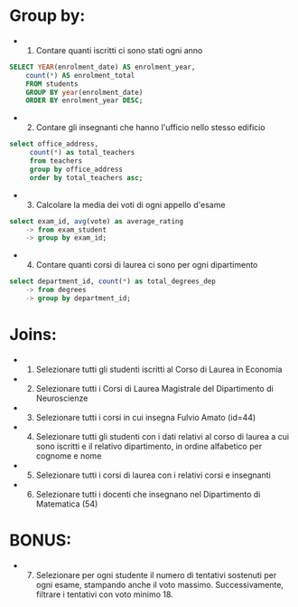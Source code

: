 # Group by:
- 1. Contare quanti iscritti ci sono stati ogni anno
```sql
SELECT YEAR(enrolment_date) AS enrolment_year,
    count(*) AS enrolment_total
    FROM students
    GROUP BY year(enrolment_date) 
    ORDER BY enrolment_year DESC;
```
- 2. Contare gli insegnanti che hanno l'ufficio nello stesso edificio
```sql
select office_address,     
     count(*) as total_teachers
     from teachers
     group by office_address 
     order by total_teachers asc;
```
- 3. Calcolare la media dei voti di ogni appello d'esame
```sql
select exam_id, avg(vote) as average_rating
    -> from exam_student
    -> group by exam_id;
```
- 4. Contare quanti corsi di laurea ci sono per ogni dipartimento

```sql
select department_id, count(*) as total_degrees_dep
    -> from degrees
    -> group by department_id;
```
# Joins:
- 1. Selezionare tutti gli studenti iscritti al Corso di Laurea in Economia
- 2. Selezionare tutti i Corsi di Laurea Magistrale del Dipartimento di Neuroscienze
- 3. Selezionare tutti i corsi in cui insegna Fulvio Amato (id=44)
- 4. Selezionare tutti gli studenti con i dati relativi al corso di laurea a cui sono iscritti e il relativo dipartimento, in ordine alfabetico per cognome e nome
- 5. Selezionare tutti i corsi di laurea con i relativi corsi e insegnanti
- 6. Selezionare tutti i docenti che insegnano nel Dipartimento di Matematica (54)
# BONUS: 
- 7. Selezionare per ogni studente il numero di tentativi sostenuti per ogni esame, stampando anche il voto massimo. Successivamente, filtrare i tentativi con voto minimo 18.